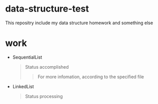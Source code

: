 # data-structure-test
This repositry include my data structure homework and something else

# work
* SequentialList
  > Status accomplished
  >> For more infomation, according to the specified file

* LinkedList
  > Status processing
